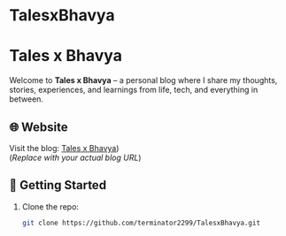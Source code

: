 # TalesxBhavya
# Tales x Bhavya

Welcome to **Tales x Bhavya** – a personal blog where I share my thoughts, stories, experiences, and learnings from life, tech, and everything in between.

## 🌐 Website

Visit the blog: [Tales x Bhavya](https://terminator2299.github.io/TalesxBhavya/))  
(*Replace with your actual blog URL*)

## 🚀 Getting Started

1. Clone the repo:
   ```bash
   git clone https://github.com/terminator2299/TalesxBhavya.git
